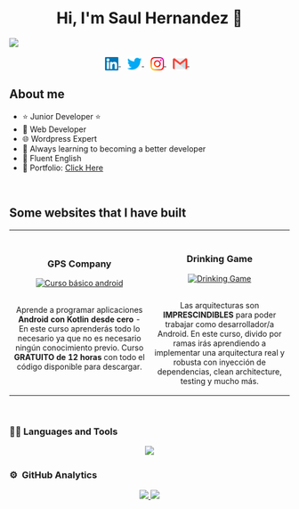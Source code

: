 <div align="center">
<h1 align="center">Hi, I'm Saul Hernandez</a> 👋</h1>
</div>
<img src="https://i.imgur.com/weNbhGZ.png">

<p align="center">
<a href="https://www.linkedin.com/in/hely-saul-hernandez-31760b214/" target="_blank">
  <img align="center" alt="Saul Hernandez | Linkedin" width="24px" src="https://github.com/SatYu26/SatYu26/blob/master/Assets/Linkedin.svg" />
</a> &nbsp;&nbsp;
<a href="https://twitter.com/SaulHernandezzc" target="_blank">
  <img align="center" alt="Saul Hernandez | Twitter" width="26px" src="https://github.com/SatYu26/SatYu26/blob/master/Assets/Twitter.svg" />
</a> &nbsp;&nbsp;
<a href="https://www.instagram.com/saulhernandezzc/" target="_blank">
  <img align="center" alt="Saul Hernandez | Instagram" width="24px" src="https://github.com/SatYu26/SatYu26/blob/master/Assets/Instagram.svg" />
</a> &nbsp;&nbsp;
<a href="mailto:helysaulhc@outlook.com" >
  <img align="center" alt="Saul Hernandez | Gmail" width="26px" src="https://github.com/SatYu26/SatYu26/blob/master/Assets/Gmail.svg" />
</a> &nbsp;&nbsp;
</p>

## About me

- ⭐ Junior Developer ⭐
- 📲 Web Developer
- 🌐 Wordpress Expert
- 📗 Always learning to becoming a better developer
- 📕 Fluent English
- 📖 Portfolio: <a href="https://saulhernandezzc.github.io">Click Here</a>
<br>

## Some websites that I have built
<table>
<tr>
<td width="50%">
<h3 align="center">GPS Company</h3>
<div align="center">
<a href="https://trackerinternationalinc.com" target="_blank"><img src="https://i.imgur.com/Jji0CIE.jpg" width="400" alt="Curso básico android"></a>
<br>
  <br>
<p>Aprende a programar aplicaciones <strong>Android con Kotlin desde cero</strong> - En este curso aprenderás todo lo necesario ya que no es necesario ningún conocimiento previo. Curso <strong>GRATUITO de 12 horas</strong> con todo el código disponible para descargar.</p>
</div>
                                                                                      
</td>

<td width="50%">
               <br>
<h3 align="center">Drinking Game</h3>
<div align="center">                                       
<a href="https://letsmakehappymemories.com" target="_blank"><img src="https://i.imgur.com/7uCBigG.jpg" width="400" alt="Drinking Game"></a>
<br>
  <br>
<p>Las arquitecturas son <strong>IMPRESCINDIBLES</strong> para poder trabajar como desarrollador/a Android. En este curso, divido por ramas irás aprendiendo a implementar una arquitectura real y robusta con inyección de dependencias, clean architecture, testing y mucho más.</p>
</div>                                                             
</table>                                                                                 
</div>
<br>

### 👨‍💻 Languages and Tools

<p align="center">
  <a href="https://skillicons.dev">
    <img src="https://skillicons.dev/icons?i=git,bootstrap,c,photoshop,illustrator,wordpress,premiere,css,discord,docker,figma,github,html,js,php,python,linux,mysql,react,vscode&perline=14" />
  </a>
</p>

### ⚙️ &nbsp;GitHub Analytics

<p align="center">
<a href="https://github.com/ArisGuimera">
  <img height="180em" src="https://github-readme-stats-eight-theta.vercel.app/api?username=SaulHernandezzc&show_icons=true&theme=algolia&include_all_commits=true&count_private=true"/>
  <img height="180em" src="https://github-readme-stats-eight-theta.vercel.app/api/top-langs/?username=SaulHernandezzc&layout=compact&langs_count=8&theme=algolia"/>
</a>
</p>

